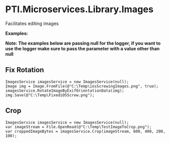 ﻿# PTI.Microservices.Library.Images

Facilitates editing images

**Examples:**

**Note: The examples below are passing null for the logger, if you want to use the logger make sure to pass the parameter with a value other than null**

## Fix Rotation
    ImagesService imagesService = new ImagesService(null);
    Image img = Image.FromFile(@"C:\Temp\iosScrewingImages.png", true);
    imagesService.RotateImageByExifOrientationData(img);
    img.Save(@"C:\Temp\FixediOSScrew.png");

## Crop
    ImagesService imagesService = new ImagesService(null);
    var imageStream = File.OpenRead(@"C:\Temp\TestImageToCrop.png");
    var croppedImageBytes = imagesService.Crop(imageStream, 600, 400, 200, 100);